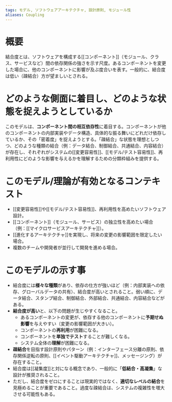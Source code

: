 ```yaml
---
tags: モデル, ソフトウェアアーキテクチャ, 設計原則, モジュール性
aliases: Coupling
---
```


# 概要
結合度とは、ソフトウェアを構成する[[コンポーネント]]（モジュール、クラス、サービスなど）間の依存関係の強さを示す尺度。あるコンポーネントを変更した場合に、他のコンポーネントに影響が及ぶ度合いを表す。一般的に、結合度は低い（疎結合）方が望ましいとされる。

# どのような側面に着目し、どのような状態を捉えようとしているか
このモデルは、**コンポーネント間の相互依存性**に着目する。コンポーネントが他のコンポーネントの内部実装やデータ構造、具体的な振る舞いにどれだけ依存しているか、その「密着度」を捉えようとする。「疎結合」な状態を理想としつつ、どのような種類の結合（例：データ結合、制御結合、共通結合、内容結合）が存在し、それぞれがシステムの[[変更容易性]]、[[モデル/テスト容易性]]、再利用性にどのような影響を与えるかを理解するための分類枠組みを提供する。

# このモデル/理論が有効となるコンテキスト
* [[変更容易性]]や[[モデル/テスト容易性]]、再利用性を高めたいソフトウェア設計。
* [[コンポーネント]]（モジュール、サービス）の独立性を高めたい場合（例：[[マイクロサービスアーキテクチャ]]）。
* [[進化するアーキテクチャ]]を実現し、将来の変更の影響範囲を限定したい場合。
* 複数のチームや開発者が並行して開発を進める場合。

# このモデルの示す事
* 結合度には**様々な種類**があり、依存の仕方が強いほど（例：内部実装への依存、グローバルデータの共有）、結合度が高いとされること。弱い順に、データ結合、スタンプ結合、制御結合、外部結合、共通結合、内容結合などがある。
* **結合度が高い**と、以下の問題が生じやすくなること。
    * あるコンポーネントの変更が、依存する他のコンポーネントに**予期せぬ影響**を与えやすい（変更の影響範囲が大きい）。
    * コンポーネントの**再利用**が困難になる。
    * コンポーネントを**単独でテスト**することが難しくなる。
    * システム全体の**理解**が困難になる。
* **疎結合**を目指す設計原則やパターン（例：インターフェース分離の原則、依存関係逆転の原則、[[イベント駆動アーキテクチャ]]、メッセージング）が存在すること。
* 結合度は[[凝集度]]と対になる概念であり、一般的に「**低結合・高凝集**」な設計が推奨されること。
* ただし、結合度をゼロにすることは現実的ではなく、**適切なレベルの結合**を見極めることが重要であること。過度な疎結合は、システムの複雑性を増大させる可能性もある。
